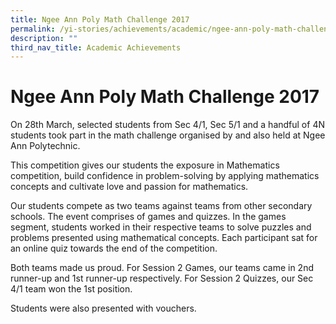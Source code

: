 ```yaml
---
title: Ngee Ann Poly Math Challenge 2017
permalink: /yi-stories/achievements/academic/ngee-ann-poly-math-challenge-2017/
description: ""
third_nav_title: Academic Achievements
---
```

# **Ngee Ann Poly Math Challenge 2017**

On 28th March, selected students from Sec 4/1, Sec 5/1 and a handful of 4N students took part in the math challenge organised by and also held at Ngee Ann Polytechnic.

This competition gives our students the exposure in Mathematics competition, build confidence in problem-solving by applying mathematics concepts and cultivate love and passion for mathematics.

Our students compete as two teams against teams from other secondary schools. The event comprises of games and quizzes. In the games segment, students worked in their respective teams to solve puzzles and problems presented using mathematical concepts. Each participant sat for an online quiz towards the end of the competition.

Both teams made us proud. For Session 2 Games, our teams came in 2nd runner-up and 1st runner-up respectively. For Session 2 Quizzes, our Sec 4/1 team won the 1st position.

Students were also presented with vouchers.